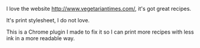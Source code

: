 I love the website http://www.vegetariantimes.com/, it's got great recipes.

It's print stylesheet, I do not love.

This is a Chrome plugin I made to fix it so I can print more recipes with less ink in a more readable way.

